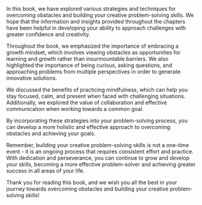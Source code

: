 

In this book, we have explored various strategies and techniques for overcoming obstacles and building your creative problem-solving skills. We hope that the information and insights provided throughout the chapters have been helpful in developing your ability to approach challenges with greater confidence and creativity.

Throughout the book, we emphasized the importance of embracing a growth mindset, which involves viewing obstacles as opportunities for learning and growth rather than insurmountable barriers. We also highlighted the importance of being curious, asking questions, and approaching problems from multiple perspectives in order to generate innovative solutions.

We discussed the benefits of practicing mindfulness, which can help you stay focused, calm, and present when faced with challenging situations. Additionally, we explored the value of collaboration and effective communication when working towards a common goal.

By incorporating these strategies into your problem-solving process, you can develop a more holistic and effective approach to overcoming obstacles and achieving your goals.

Remember, building your creative problem-solving skills is not a one-time event - it is an ongoing process that requires consistent effort and practice. With dedication and perseverance, you can continue to grow and develop your skills, becoming a more effective problem-solver and achieving greater success in all areas of your life.

Thank you for reading this book, and we wish you all the best in your journey towards overcoming obstacles and building your creative problem-solving skills!